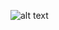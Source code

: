 ![alt text](https://www.google.com/imgres?q=pictures%20of%20cats&imgurl=https%3A%2F%2Fi.natgeofe.com%2Fn%2F548467d8-c5f1-4551-9f58-6817a8d2c45e%2FNationalGeographic_2572187_3x4.jpg&imgrefurl=https%3A%2F%2Fwww.nationalgeographic.com%2Fanimals%2Fmammals%2Ffacts%2Fdomestic-cat&docid=K6Qd9XWnQFQCoM&tbnid=H4qVWYbvIIAtvM&vet=12ahUKEwi77JPVyJWJAxVrZ_EDHYSXCVcQM3oECGMQAA..i&w=2304&h=3072&hcb=2&ved=2ahUKEwi77JPVyJWJAxVrZ_EDHYSXCVcQM3oECGMQAA)

<!-- does not work -->